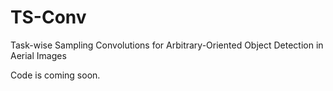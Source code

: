 # TS-Conv
Task-wise Sampling Convolutions for Arbitrary-Oriented Object Detection in Aerial Images  

Code is coming soon.
